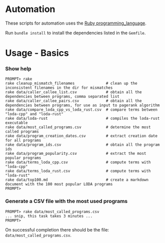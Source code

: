 # Automation

These scripts for automation uses the [Ruby programming_language](https://www.ruby-lang.org/en/).

Run `bundle install` to install the dependencies listed in the `Gemfile`.


# Usage - Basics

### Show help

```
PROMPT> rake
rake cleanup_mismatch_filenames              # clean up the inconsistent filenames in the dir for mismatches
rake data/caller_callee_list.csv             # obtain all the dependencies between programs, comma separated list
rake data/caller_callee_pairs.csv            # obtain all the dependencies between programs, for use as input to pagerank algorithm
rake data/compare_loda_cpp_vs_loda_rust.csv  # compare terms between "loda-cpp" and "loda-rust"
rake data/loda-rust                          # compiles the loda-rust executable
rake data/most_called_programs.csv           # determine the most called programs
rake data/program_creation_dates.csv         # extract creation date for all programs
rake data/program_ids.csv                    # obtain all the program ids
rake data/program_popularity.csv             # extract the most popular programs
rake data/terms_loda_cpp.csv                 # compute terms with "loda-cpp"
rake data/terms_loda_rust.csv                # compute terms with "loda-rust"
rake data/top100.md                          # create a markdown document with the 100 most popular LODA programs
PROMPT>
```

### Generate a CSV file with the most used programs

```
PROMPT> rake data/most_called_programs.csv
... snip, this task takes 3 minutes ...
PROMPT>
```

On successful completion there should be the file: `data/most_called_programs.csv`.

